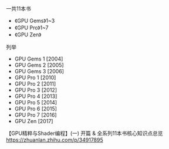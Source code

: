 [time]:<20180806>

一共11本书
- 《GPU Gems》1~3 
- 《GPU Pro》1~7
- 《GPU Zen》

列举
- GPU Gems 1 [2004]
- GPU Gems 2 [2005]
- GPU Gems 3 [2006]
- GPU Pro 1 [2010]
- GPU Pro 2 [2011]
- GPU Pro 3 [2012]
- GPU Pro 4 [2013]
- GPU Pro 5 [2014]
- GPU Pro 6 [2015]
- GPU Pro 7 [2016]
- GPU Zen [2017]

【GPU精粹与Shader编程】(一) 开篇 & 全系列11本书核心知识点总览
https://zhuanlan.zhihu.com/p/34917895